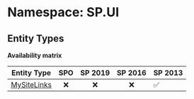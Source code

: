 # Namespace: SP.UI

## Entity Types

**Availability matrix**

Entity Type | SPO | SP 2019 | SP 2016 | SP 2013
----------|:---:|:-------:|:-------:|:-------
[MySiteLinks](./EntityTypes/MySiteLinks.md) | ❌ | ❌ | ❌ | ✅
